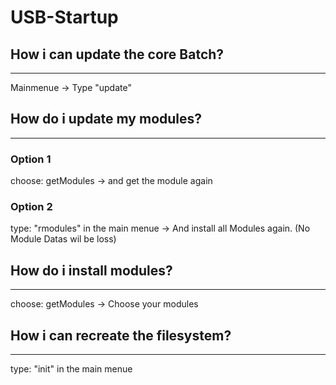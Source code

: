# USB-Startup

## How i can update the core Batch?
----
Mainmenue -> Type "update"

## How do i update my modules?
----

### Option 1
choose: getModules -> and get the module again

### Option 2
type: "rmodules" in the main menue -> And install all Modules again. (No Module Datas wil be loss)

## How do i install modules?
----
choose: getModules -> Choose your modules


## How i can recreate the filesystem?
----
type: "init" in the main menue
